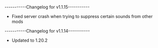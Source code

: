 -----------Changelog for v1.1.15-----------

- Fixed server crash when trying to suppress certain sounds from other mods

-----------Changelog for v1.1.14-----------

- Updated to 1.20.2